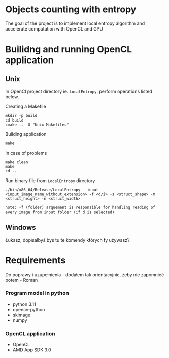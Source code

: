 # Objects counting with entropy

The goal of the project is to implement local entropy algorithm and accelerate computation with OpenCL and GPU

# Builidng and running OpenCL application

## Unix
In OpenCl project directory ie. `LocalEntropy`, perform operations listed below.

Creating a Makefile
```
mkdir -p build
cd build
cmake .. -G "Unix Makefiles"
```
Building application
```
make
```
In case of problems
```
make clean
make
cd ..
```
Run binary file from `LocalEntropy` directory
```
./bin/x86_64/Release/LocalEntropy --input <input_image_name_without_extension> -f <d/i> -s <struct_shape> -m <struct_height> -n <struct_width>

note: -f (folder) arguement is responsible for handling reading of every image from input folder (if d is selected)
```


## Windows
Łukasz, dopisałbyś byś tu te komendy których ty używasz?

# Requirements
Do poprawy i uzupełnienia - dodałem tak orientacyjnie, żeby nie zapomnieć potem - Roman
### Program model in python
 - python 3.11
 - opencv-python
 - skimage
 - numpy

### OpenCL application
 - OpenCL
 - AMD App SDK 3.0